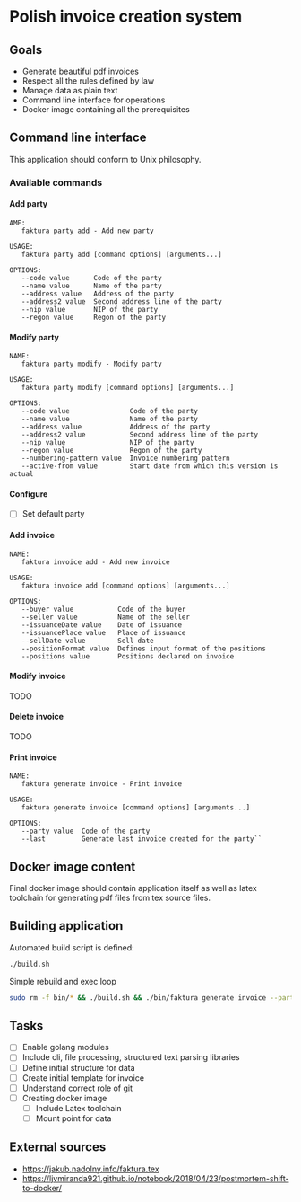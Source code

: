 
# Polish invoice creation system

## Goals

* Generate beautiful pdf invoices
* Respect all the rules defined by law
* Manage data as plain text
* Command line interface for operations
* Docker image containing all the prerequisites

## Command line interface

This application should conform to Unix philosophy.

### Available commands

#### Add party

```
AME:
   faktura party add - Add new party

USAGE:
   faktura party add [command options] [arguments...]

OPTIONS:
   --code value      Code of the party
   --name value      Name of the party
   --address value   Address of the party
   --address2 value  Second address line of the party
   --nip value       NIP of the party
   --regon value     Regon of the party
```

#### Modify party

```
NAME:
   faktura party modify - Modify party

USAGE:
   faktura party modify [command options] [arguments...]

OPTIONS:
   --code value               Code of the party
   --name value               Name of the party
   --address value            Address of the party
   --address2 value           Second address line of the party
   --nip value                NIP of the party
   --regon value              Regon of the party
   --numbering-pattern value  Invoice numbering pattern
   --active-from value        Start date from which this version is actual
```

#### Configure

* [ ] Set default party

#### Add invoice

```
NAME:
   faktura invoice add - Add new invoice

USAGE:
   faktura invoice add [command options] [arguments...]

OPTIONS:
   --buyer value           Code of the buyer
   --seller value          Name of the seller
   --issuanceDate value    Date of issuance
   --issuancePlace value   Place of issuance
   --sellDate value        Sell date
   --positionFormat value  Defines input format of the positions
   --positions value       Positions declared on invoice
```

#### Modify invoice

TODO

#### Delete invoice

TODO

#### Print invoice

```
NAME:
   faktura generate invoice - Print invoice

USAGE:
   faktura generate invoice [command options] [arguments...]

OPTIONS:
   --party value  Code of the party
   --last         Generate last invoice created for the party``
```

## Docker image content

Final docker image should contain application itself
as well as latex toolchain for generating pdf files
from tex source files.

## Building application

Automated build script is defined:

```sh
./build.sh
```

Simple rebuild and exec loop

```sh
sudo rm -f bin/* && ./build.sh && ./bin/faktura generate invoice --party [party_code] --last
```

## Tasks

* [ ] Enable golang modules
* [ ] Include cli, file processing, structured text parsing libraries
* [ ] Define initial structure for data
* [ ] Create initial template for invoice
* [ ] Understand correct role of git
* [ ] Creating docker image
    * [ ] Include Latex toolchain
    * [ ] Mount point for data

## External sources

* https://jakub.nadolny.info/faktura.tex
* https://ljvmiranda921.github.io/notebook/2018/04/23/postmortem-shift-to-docker/
